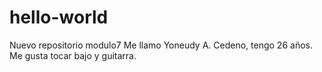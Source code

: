 # hello-world
Nuevo repositorio modulo7
Me llamo Yoneudy A. Cedeno, tengo 26 años. Me gusta tocar bajo y guitarra.
